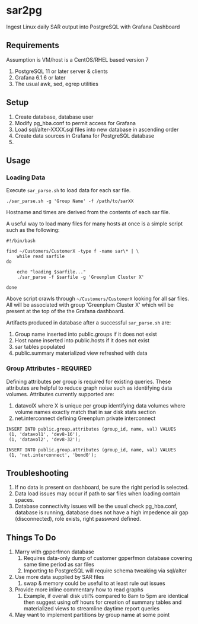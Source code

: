 # sar2pg
Ingest Linux daily SAR output into PostgreSQL with Grafana Dashboard

## Requirements

Assumption is VM/host is a CentOS/RHEL based version 7

1. PostgreSQL 11 or later server & clients 
1. Grafana 6.1.6 or later
1. The usual awk, sed, egrep utilities


## Setup

1. Create database, database user
1. Modify pg_hba.conf to permit access for Grafana
1. Load sql/alter-XXXX.sql files into new database in ascending order
1. Create data sources in Grafana for PostgreSQL database
1. 


## Usage

### Loading Data

Execute `sar_parse.sh` to load data for each sar file.
```
./sar_parse.sh -g 'Group Name' -f /path/to/sarXX
```
Hostname and times are derived from the contents of each sar file.

A useful way to load many files for many hosts at once is a simple script such as the following:
```
#!/bin/bash

find ~/Customers/CustomerX -type f -name sar\* | \
	while read sarfile
do

	echo "loading $sarfile..."
	./sar_parse -f $sarfile -g 'Greenplum Cluster X'

done
```
Above script crawls through `~/Customers/CustomerX` looking for all sar files.  All will be associated with group 'Greenplum Cluster X' which will be present at the top of the the Grafana dashboard.

Artifacts produced in database after a successful `sar_parse.sh` are:
1. Group name inserted into public.groups if it does not exist
1. Host name inserted into public.hosts if it does not exist
1. sar tables populated
1. public.summary materialized view refreshed with data



### Group Attributes - REQUIRED

Defining attributes per group is required for existing queries.  These attributes are helpful to reduce graph noise such as identifying data volumes.  Attributes currently supported are:
1. datavolX where X is unique per group identifying data volumes where volume names exactly match that in sar disk stats section
1. net.interconnect defining Greenplum private interconnect

```
INSERT INTO public.group.attributes (group_id, name, val) VALUES
 (1, 'datavol1', 'dev8-16'),
 (1, 'datavol2', 'dev8-32');

INSERT INTO public.group.attributes (group_id, name, val) VALUES
 (1, 'net.interconnect', 'bond0');
```


## Troubleshooting

1. If no data is present on dashboard, be sure the right period is selected.
1. Data load issues may occur if path to sar files when loading contain spaces.
1. Database connectivity issues will be the usual check pg_hba.conf, database is running, database does not have a high impedence air gap (disconnected), role exists, right password defined.


## Things To Do

1. Marry with gpperfmon database
   1. Requires data-only dump of customer gpperfmon database covering same time period as sar files
   1. Importing to PostgreSQL will require schema tweaking via sql/alter
1. Use more data supplied by SAR files
   1. swap & memory could be useful to at least rule out issues
1. Provide more inline commentary how to read graphs
   1. Example, if overall disk util% compared to 8am to 5pm are identical then suggest using off hours for creation of summary tables and materialized views to streamline daytime report queries
1. May want to implement partitions by group name at some point

